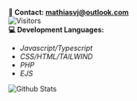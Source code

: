 **<p style="margin:0px;">📨 Contact: mathiasvj@outlook.com</p>**
<img alt="Visitors" src="https://visitor-badge.laobi.icu/badge?page_id=voie420"/>
**<p style="margin:0px;">💻 Development Languages:</p>**
-  *Javascript/Typescript*
-  *CSS/HTML/TAILWIND*
-  *PHP*
-  *EJS*

<img alt="Github Stats" src="https://github-readme-stats.vercel.app/api?username=voie420&theme=dark&count_private=true&show_icons=true&include_all_commits=true"/>
